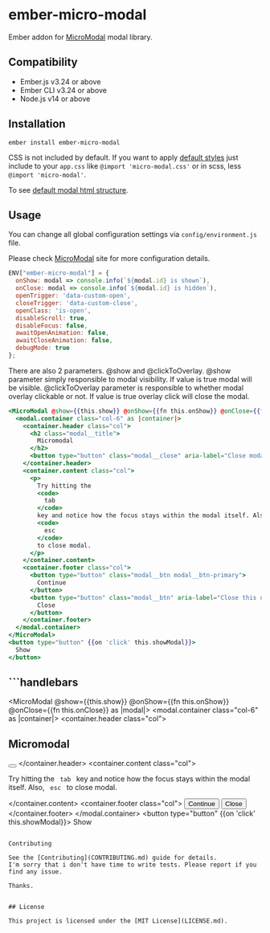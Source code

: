 # ember-micro-modal

Ember addon for [MicroModal](https://micromodal.now.sh/) modal library.


## Compatibility

* Ember.js v3.24 or above
* Ember CLI v3.24 or above
* Node.js v14 or above


## Installation

```
ember install ember-micro-modal
```

CSS is not included by default. If you want to apply [default styles](https://gist.github.com/ghosh/4f94cf497d7090359a5c9f81caf60699#file-micromodal-css) just include to your ```app.css``` like ```@import 'micro-modal.css'``` or in scss, less ```@import 'micro-modal'```.

To see [default modal html structure](https://gist.github.com/ghosh/4f94cf497d7090359a5c9f81caf60699#file-micromodal-html).

Usage
------------------------------------------------------------------------------
You can change all global configuration settings via `config/environment.js` file.

Please check [MicroModal](https://micromodal.now.sh/#configuration) site for more configuration details.

```javascript
ENV["ember-micro-modal"] = {
  onShow: modal => console.info(`${modal.id} is shown`),
  onClose: modal => console.info(`${modal.id} is hidden`),
  openTrigger: 'data-custom-open',
  closeTrigger: 'data-custom-close',
  openClass: 'is-open',
  disableScroll: true,
  disableFocus: false,
  awaitOpenAnimation: false,
  awaitCloseAnimation: false,
  debugMode: true
};
```

There are also 2 parameters. @show and @clickToOverlay.
@show parameter simply responsible to modal visibility. If value is true modal will be visible.
@clickToOverlay parameter is responsible to whether modal overlay clickable or not. If value is true overlay click will close the modal.

```handlebars
<MicroModal @show={{this.show}} @onShow={{fn this.onShow}} @onClose={{fn this.onClose}} as |modal|>
  <modal.container class="col-6" as |container|>
    <container.header class="col">
      <h2 class="modal__title">
        Micromodal
      </h2>
      <button type="button" class="modal__close" aria-label="Close modal" data-micromodal-close></button>
    </container.header>
    <container.content class="col">
      <p>
        Try hitting the
        <code>
          tab
        </code>
        key and notice how the focus stays within the modal itself. Also,
        <code>
          esc
        </code>
        to close modal.
      </p>
    </container.content>
    <container.footer class="col">
      <button type="button" class="modal__btn modal__btn-primary">
        Continue
      </button>
      <button type="button" class="modal__btn" aria-label="Close this dialog window" data-micromodal-close>
        Close
      </button>
    </container.footer>
  </modal.container>
</MicroModal>
<button type="button" {{on 'click' this.showModal}}>
  Show
</button>
```

## ```handlebars
<MicroModal @show={{this.show}} @onShow={{fn this.onShow}} @onClose={{fn this.onClose}} as |modal|>
  <modal.container class="col-6" as |container|>
    <container.header class="col">
      <h2 class="modal__title">
        Micromodal
      </h2>
      <button type="button" class="modal__close" aria-label="Close modal" data-micromodal-close></button>
    </container.header>
    <container.content class="col">
      <p>
        Try hitting the
        <code>
          tab
        </code>
        key and notice how the focus stays within the modal itself. Also,
        <code>
          esc
        </code>
        to close modal.
      </p>
    </container.content>
    <container.footer class="col">
      <button type="button" class="modal__btn modal__btn-primary">
        Continue
      </button>
      <button type="button" class="modal__btn" aria-label="Close this dialog window" data-micromodal-close>
        Close
      </button>
    </container.footer>
  </modal.container>
</MicroModal>
<button type="button" {{on 'click' this.showModal}}>
  Show
</button>
```

Contributing

See the [Contributing](CONTRIBUTING.md) guide for details.
I'm sorry that i don't have time to write tests. Please report if you find any issue.

Thanks.


## License

This project is licensed under the [MIT License](LICENSE.md).
